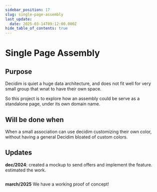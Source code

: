 ```yaml
---
sidebar_position: 17
slug: single-page-assembly
last_update:
  date: 2025-03-14T09:12:00.000Z
hide_table_of_contents: true
---
```


# Single Page Assembly

## Purpose


Decidim is quiet a huge data architecture, and does not fit well for very small group that wnat to have their own space.


So this project is to explore how an assembly could be serve as a standalone page, under its own domain name.


## Will be done when


When a small association can use decidim customizing their own color, without having a general Decidim bloated of custom colors.


## Updates


**dec/2024**: created a mockup to send offers and implement the feature. estimated the work.



<figure>
  <img src="/storage/1743673751090.jpeg" alt="" />
  <figcaption>
  
    
  
  </figcaption>
</figure>




**march/2025** We have a working proof of concept!


